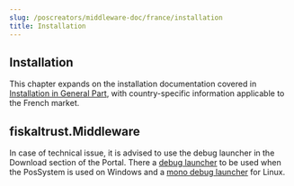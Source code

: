 ```yaml
---
slug: /poscreators/middleware-doc/france/installation
title: Installation
---
```


## Installation

This chapter expands on the installation documentation covered in [Installation in General Part](../../general/installation/installation.md), with country-specific information applicable to the French market. 

## fiskaltrust.Middleware

In case of technical issue, it is advised to use the debug launcher in the Download section of the Portal.
There a [debug launcher]() to be used when the PosSystem is used on Windows 
and a [mono debug launcher]() for Linux.